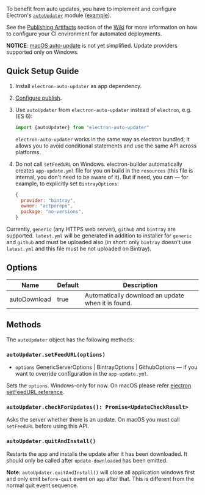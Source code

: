 To benefit from auto updates, you have to implement and configure Electron's [`autoUpdater`](http://electron.atom.io/docs/latest/api/auto-updater/) module ([example](https://github.com/develar/onshape-desktop-shell/blob/master/src/AppUpdater.ts)).

See the [Publishing Artifacts](https://github.com/electron-userland/electron-builder/wiki/Publishing-Artifacts) section of the [Wiki](https://github.com/electron-userland/electron-builder/wiki) for more information on how to configure your CI environment for automated deployments.


**NOTICE**: [macOS auto-update](https://github.com/electron/electron/blob/master/docs/api/auto-updater.md#macos) is not yet simplified. Update providers supported only on Windows.

## Quick Setup Guide

1. Install `electron-auto-updater` as app dependency.

2. [Configure publish](https://github.com/electron-userland/electron-builder/wiki/Options#buildpublish).

3. Use `autoUpdater` from `electron-auto-updater` instead of `electron`, e.g. (ES 6):

    ```js
    import {autoUpdater} from "electron-auto-updater"
    ```
    
    `electron-auto-updater` works in the same way as electron bundled, it allows you to avoid conditional statements and use the same API across platforms.

4. Do not call `setFeedURL` on Windows. electron-builder automatically creates `app-update.yml` file for you on build in the `resources` (this file is internal, you don't need to be aware of it). But if need, you can — for example, to explicitly set `BintrayOptions`: 
    ```js
    {
      provider: "bintray",
      owner: "actperepo",
      package: "no-versions",
    }
    ```

Currently, `generic` (any HTTPS web server), `github` and `bintray` are supported. `latest.yml` will be generated in addition to installer for `generic` and `github` and must be uploaded also (in short: only `bintray` doesn't use `latest.yml` and this file must be not uploaded on Bintray).

## Options

Name                | Default                 | Description
--------------------|-------------------------|------------
autoDownload        | true                    | Automatically download an update when it is found.

## Methods

The `autoUpdater` object has the following methods:

### `autoUpdater.setFeedURL(options)`

* `options` GenericServerOptions | BintrayOptions | GithubOptions — if you want to override configuration in the `app-update.yml`.

Sets the `options`. Windows-only for now. On macOS please refer [electron setFeedURL reference](https://github.com/electron/electron/blob/master/docs/api/auto-updater.md#autoupdatersetfeedurlurl-requestheaders).

### `autoUpdater.checkForUpdates(): Promise<UpdateCheckResult>`

Asks the server whether there is an update. On macOS you must call `setFeedURL` before using this API.

### `autoUpdater.quitAndInstall()`

Restarts the app and installs the update after it has been downloaded. It
should only be called after `update-downloaded` has been emitted.

**Note:** `autoUpdater.quitAndInstall()` will close all application windows first and only emit `before-quit` event on `app` after that.
This is different from the normal quit event sequence.